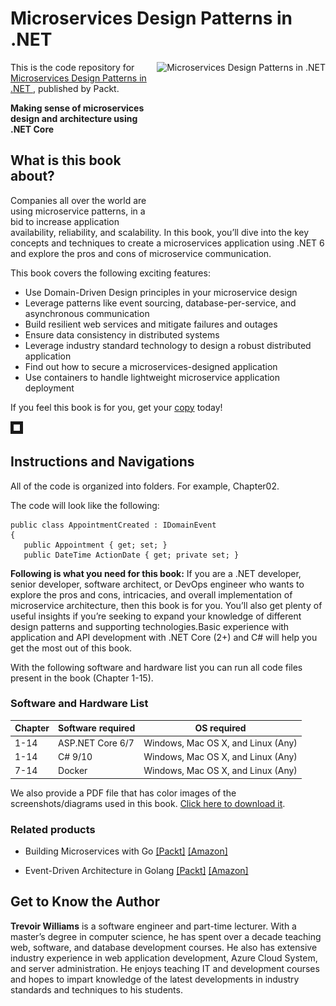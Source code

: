 # Microservices Design Patterns in .NET 

<a href="https://www.packtpub.com/product/microservices-design-patterns-in-net/9781804610305?utm_source=github&utm_medium=repository&utm_campaign="><img src="https://static.packt-cdn.com/products/9781804610305/cover/smaller" alt="Microservices Design Patterns in .NET " height="256px" align="right"></a>

This is the code repository for [Microservices Design Patterns in .NET ](https://www.packtpub.com/product/microservices-design-patterns-in-net/9781804610305?utm_source=github&utm_medium=repository&utm_campaign=), published by Packt.

**Making sense of microservices design and architecture using .NET Core**

## What is this book about?
Companies all over the world are using microservice patterns, in a bid to increase application availability, reliability, and scalability. In this book, you’ll dive into the key concepts and techniques to create a microservices application using .NET 6 and explore the pros and cons of microservice communication.


This book covers the following exciting features:
* Use Domain-Driven Design principles in your microservice design
* Leverage patterns like event sourcing, database-per-service, and asynchronous communication
* Build resilient web services and mitigate failures and outages
* Ensure data consistency in distributed systems
* Leverage industry standard technology to design a robust distributed application
* Find out how to secure a microservices-designed application
* Use containers to handle lightweight microservice application deployment

If you feel this book is for you, get your [copy](https://www.amazon.com/dp/1804610305) today!

<a href="https://www.packtpub.com/?utm_source=github&utm_medium=banner&utm_campaign=GitHubBanner"><img src="https://raw.githubusercontent.com/PacktPublishing/GitHub/master/GitHub.png" 
alt="https://www.packtpub.com/" border="5" /></a>

## Instructions and Navigations
All of the code is organized into folders. For example, Chapter02.

The code will look like the following:
```
public class AppointmentCreated : IDomainEvent
{
   public Appointment { get; set; }
   public DateTime ActionDate { get; private set; }
```

**Following is what you need for this book:**
If you are a .NET developer, senior developer, software architect, or DevOps engineer who wants to explore the pros and cons, intricacies, and overall implementation of microservice architecture, then this book is for you. You’ll also get plenty of useful insights if you’re seeking to expand your knowledge of different design patterns and supporting technologies.Basic experience with application and API development with .NET Core (2+) and C# will help you get the most out of this book.

With the following software and hardware list you can run all code files present in the book (Chapter 1-15).
### Software and Hardware List
| Chapter | Software required | OS required |
| -------- | ------------------------------------ | ----------------------------------- |
| 1-14 | ASP.NET Core 6/7 | Windows, Mac OS X, and Linux (Any) |
| 1-14 | C# 9/10 | Windows, Mac OS X, and Linux (Any) |
| 7-14 | Docker | Windows, Mac OS X, and Linux (Any) |

We also provide a PDF file that has color images of the screenshots/diagrams used in this book. [Click here to download it](https://packt.link/dD3Jv).

### Related products
* Building Microservices with Go  [[Packt]](https://www.packtpub.com/product/building-microservices-with-go/9781786468666?utm_source=github&utm_medium=repository&utm_campaign=) [[Amazon]](https://www.amazon.com/dp/1786468662)

* Event-Driven Architecture in Golang  [[Packt]](https://www.packtpub.com/product/event-driven-architecture-in-golang/9781803238012?utm_source=github&utm_medium=repository&utm_campaign=) [[Amazon]](https://www.amazon.com/dp/1803238011)



## Get to Know the Author
**Trevoir Williams**
is a software engineer and part-time lecturer. With a master’s degree in computer science, he has spent over a decade teaching web, software, and database development courses. He also has extensive industry experience in web application development, Azure Cloud System, and server administration. He enjoys teaching IT and development courses and hopes to impart knowledge of the latest developments in industry standards and techniques to his students.





